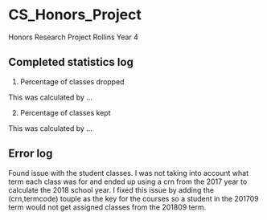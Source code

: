# CS_Honors_Project
Honors Research Project Rollins Year 4

## Completed statistics log

1. Percentage of classes dropped

This was calculated by ...

2. Percentage of classes kept

This was calculated by ...

## Error log

Found issue with the student classes. I was not taking into account what term each class was for and ended up using a crn from the 2017 year to calculate the 2018 school year. I fixed this issue by adding the (crn,termcode) touple as the key for the courses so a student in the 201709 term would not get assigned classes from the 201809 term.